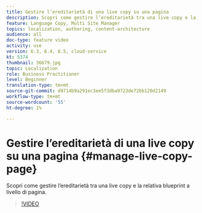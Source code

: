 ```yaml
---
title: Gestire l’ereditarietà di una live copy su una pagina
description: Scopri come gestire l’ereditarietà tra una live copy e la relativa blueprint a livello di pagina
feature: Language Copy, Multi Site Manager
topics: localization, authoring, content-architecture
audience: all
doc-type: feature video
activity: use
version: 6.3, 6.4, 6.5, cloud-service
kt: 5374
thumbnail: 36679.jpg
topic: Localization
role: Business Practitioner
level: Beginner
translation-type: tm+mt
source-git-commit: d9714b9a291ec3ee5f3dba9723de72bb120d2149
workflow-type: tm+mt
source-wordcount: '55'
ht-degree: 1%

---
```



# Gestire l’ereditarietà di una live copy su una pagina {#manage-live-copy-page}

Scopri come gestire l’ereditarietà tra una live copy e la relativa blueprint a livello di pagina.
>[!VIDEO](https://video.tv.adobe.com/v/36679?quality=12&learn=on)
